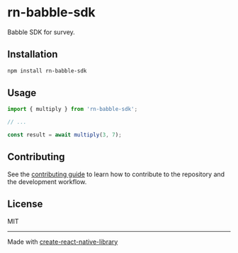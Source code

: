 # rn-babble-sdk

Babble SDK for survey.

## Installation

```sh
npm install rn-babble-sdk
```

## Usage

```js
import { multiply } from 'rn-babble-sdk';

// ...

const result = await multiply(3, 7);
```

## Contributing

See the [contributing guide](CONTRIBUTING.md) to learn how to contribute to the repository and the development workflow.

## License

MIT

---

Made with [create-react-native-library](https://github.com/callstack/react-native-builder-bob)
